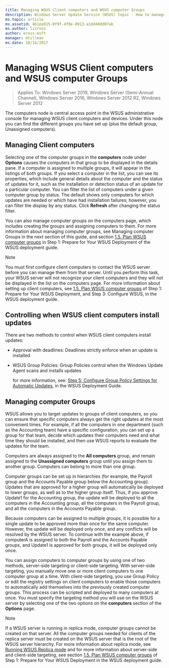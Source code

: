 ```yaml
---
title: Managing WSUS Client computers and WSUS computer Groups
description: Windows Server Update Service (WSUS) topic - How to manage client computers and groups
ms.topic: article
ms.assetid: 4b1ea915-0f9f-4f0e-8913-a1dd460d07ab
ms.author: lizross
author: eross-msft
manager: mtillman
ms.date: 10/16/2017
---
```

# Managing WSUS Client computers and WSUS computer Groups

>Applies To: Windows Server 2019, Windows Server (Semi-Annual Channel), Windows Server 2016, Windows Server 2012 R2, Windows Server 2012

The computers node is central access point in the WSUS administrative console for managing WSUS client computers and devices. Under this node you can find the different groups you have set up (plus the default group, Unassigned computers).

## Managing Client computers
Selecting one of the computer groups in the **computers** node under **Options** causes the computers in that group to be displayed in the details pane. If a computer is assigned to multiple groups, it will appear in the listings of both groups. If you select a computer in the list, you can see its properties, which include general details about the computer and the status of updates for it, such as the installation or detection status of an update for a particular computer. You can filter the list of computers under a given computer group by status. The default shows only computers for which updates are needed or which have had installation failures; however, you can filter the display by any status. Click **Refresh** after changing the status filter.

You can also manage computer groups on the computers page, which includes creating the groups and assigning computers to them. For more information about managing computer groups, see Managing computer Groups in the next section of this guide, and section [1.5. Plan WSUS computer groups](../plan/plan-your-wsus-deployment.md#15-plan-wsus-computer-groups) in Step 1: Prepare for Your WSUS Deployment of the WSUS deployment guide.

> [!NOTE]
> You must first configure client computers to contact the WSUS server before you can manage them from that server. Until you perform this task, your WSUS server will not recognize your client computers and they will not be displayed in the list on the computers page. For more information about setting up client computers, see [1.5. Plan WSUS computer groups](../plan/plan-your-wsus-deployment.md#15-plan-wsus-computer-groups) of Step 1: Prepare for Your WSUS Deployment, and Step 3: Configure WSUS, in the WSUS deployment guide.

## Controlling when WSUS client computers install updates
There are two methods to control when WSUS client computers install updates:

-   Approval with deadlines: Deadlines strictly enforce when an update is installed

-   WSUS Group Policies: Group Policies control when the Windows Update Agent scans and installs updates

    for more information, see: [Step 5: Configure Group Policy Settings for Automatic Updates](../deploy/4-configure-group-policy-settings-for-automatic-updates.md), in the WSUS Deployment Guide.

## Managing computer Groups
WSUS allows you to target updates to groups of client computers, so you can ensure that specific computers always get the right updates at the most convenient times. For example, if all the computers in one department (such as the Accounting team) have a specific configuration, you can set up a group for that team, decide which updates their computers need and what time they should be installed, and then use WSUS reports to evaluate the updates for the team.

Computers are always assigned to the **All computers** group, and remain assigned to the **Unassigned computers** group until you assign them to another group. Computers can belong to more than one group.

Computer groups can be set up in hierarchies (for example, the Payroll group and the Accounts Payable group below the Accounting group). Updates that are approved for a higher group will automatically be deployed to lower groups, as well as to the higher group itself. Thus, if you approve Update1 for the Accounting group, the update will be deployed to all the computers in the Accounting group, all the computers in the Payroll group, and all the computers in the Accounts Payable group.

Because computers can be assigned to multiple groups, it is possible for a single update to be approved more than once for the same computer. However, the update will be deployed only once, and any conflicts will be resolved by the WSUS server. To continue with the example above, if computerA is assigned to both the Payroll and the Accounts Payable groups, and Update1 is approved for both groups, it will be deployed only once.

You can assign computers to computer groups by using one of two methods, server-side targeting or client-side targeting. With server-side targeting, you manually move one or more client computers to one computer group at a time. With client-side targeting, you use Group Policy or edit the registry settings on client computers to enable those computers to automatically add themselves into the previously created computer groups. This process can be scripted and deployed to many computers at once. You must specify the targeting method you will use on the WSUS server by selecting one of the two options on the **computers** section of the **Options** page.

> [!NOTE]
> If a WSUS server is running in replica mode, computer groups cannot be created on that server. All the computer groups needed for clients of the replica server must be created on the WSUS server that is the root of the WSUS server hierarchy. For more information about replica mode, see [Running WSUS Replica mode](running-wsus-replica-mode.md) and for more information about server-side and client-side targeting, see section [1.5. Plan WSUS computer groups](../plan/plan-your-wsus-deployment.md#15-plan-wsus-computer-groups) of Step 1: Prepare for Your WSUS Deployment in the WSUS deployment guide.


